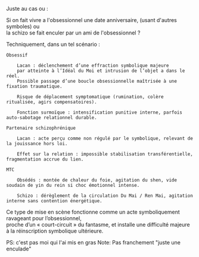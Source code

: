 Juste au cas ou :

Si on fait vivre a l'obsessionnel une date anniversaire, (usant d'autres symboles) ou  
la schizo se fait enculer par un ami de l'obsessionnel ?  


Techniquement, dans un tel scénario :

    Obsessif

        Lacan : déclenchement d’une effraction symbolique majeure  
        par atteinte à l’Idéal du Moi et intrusion de l’objet a dans le réel.  
        Possible passage d’une boucle obsessionnelle maîtrisée à une fixation traumatique.

        Risque de déplacement symptomatique (rumination, colère ritualisée, agirs compensatoires).

        Fonction surmoïque : intensification punitive interne, parfois auto-sabotage relationnel durable.

    Partenaire schizophrénique

        Lacan : acte perçu comme non régulé par le symbolique, relevant de la jouissance hors loi.

        Effet sur la relation : impossible stabilisation transférentielle, fragmentation accrue du lien.

    MTC

        Obsédés : montée de chaleur du foie, agitation du shen, vide soudain de yin du rein si choc émotionnel intense.

        Schizo : dérèglement de la circulation Du Mai / Ren Mai, agitation interne sans contention énergétique.

Ce type de mise en scène fonctionne comme un acte symboliquement ravageant pour l’obsessionnel,  
proche d’un « court-circuit » du fantasme, et installe une difficulté majeure à la réinscription symbolique ultérieure.

PS: c'est pas moi qui l'ai mis en gras
Note: Pas franchement "juste une enculade"
